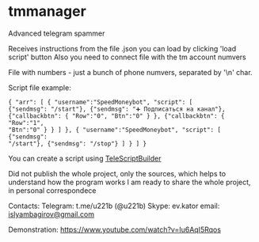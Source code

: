 # tmmanager

Advanced telegram spammer

Receives instructions from the file .json you can load by clicking 'load script' button 
Also you need to connect file with the tm account numvers

File with numbers - just a bunch of phone numvers, separated by '\n' char.

Script file example:

<code>{ "arr": [ { "username":"SpeedMoneybot", "script": [ {"sendmsg": "/start"}, {"sendmsg": "➕ Подписаться на канал"}, {"callbackbtn": { "Row":"0", "Btn":"0" } }, {"callbackbtn": { "Row":"1", "Btn":"0" } } ] }, { "username":"SpeedMoneybot", "script": [ {"sendmsg": "/start"}, {"sendmsg": "/stop"} ] } ] }</code>

You can create a script using <a href='https://github.com/EvKator/TeleScriptBuilder'>TeleScriptBuilder</a>

Did not publish the whole project, only the sources, which helps to understand how the program works 
I am ready to share the whole project, in personal correspondece

Contacts: 
Telegram: t.me/u221b (@u221b) 
Skype: ev.kator 
email: islyambagirov@gmail.com

Demonstration: https://www.youtube.com/watch?v=Iu6AqI5Rqos
